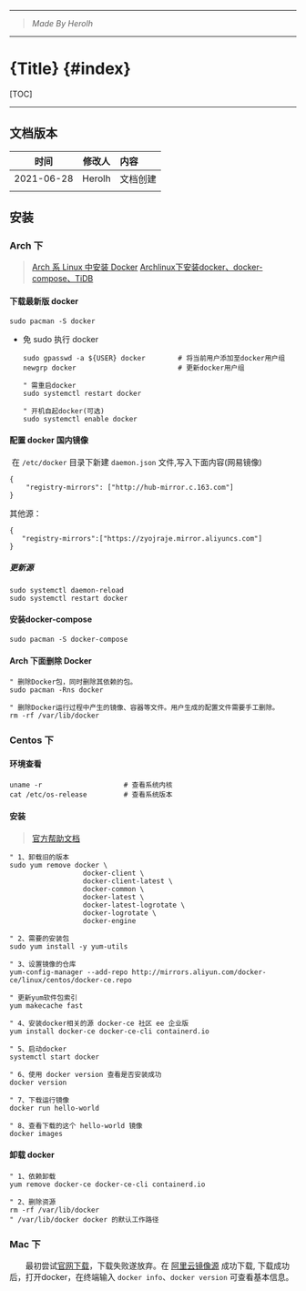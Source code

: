 ----------------------------------------------
> *Made By Herolh*
----------------------------------------------

# {Title} {#index}

[TOC]



 







--------------------------------------------

## 文档版本

|    时间    | 修改人 | 内容     |
| :--------: | :----: | :------- |
| 2021-06-28 | Herolh | 文档创建 |
|            |        |          |



## 安装

### Arch 下

> [Arch 系 Linux 中安装 Docker](https://www.cnblogs.com/kainhuck/p/12292767.html)
> [Archlinux下安装docker、docker-compose、TiDB](https://www.jianshu.com/p/1edc97bfbaa6)



#### 下载最新版 docker

```shell
sudo pacman -S docker
```

- 免 sudo 执行 docker

  ```shell
  sudo gpasswd -a ${USER} docker		# 将当前用户添加至docker用户组
  newgrp docker                 		# 更新docker用户组
  
  " 需重启docker
  sudo systemctl restart docker
  
  " 开机自起docker(可选)
  sudo systemctl enable docker
  ```

  

#### 配置 docker 国内镜像

​	在 `/etc/docker` 目录下新建 `daemon.json` 文件,写入下面内容(网易镜像)

```shell
{
	"registry-mirrors": ["http://hub-mirror.c.163.com"]
}
```

其他源：

```shell
{
   "registry-mirrors":["https://zyojraje.mirror.aliyuncs.com"]
}
```



##### 更新源

```shell
sudo systemctl daemon-reload
sudo systemctl restart docker
```



#### 安装docker-compose

```shell
sudo pacman -S docker-compose
```





#### Arch 下面删除 Docker

```shell
" 删除Docker包，同时删除其依赖的包。
sudo pacman -Rns docker

" 删除Docker运行过程中产生的镜像、容器等文件。用户生成的配置文件需要手工删除。
rm -rf /var/lib/docker
```







### Centos 下

#### 环境查看

```shell
uname -r					# 查看系统内核
cat /etc/os-release 		# 查看系统版本
```



#### 安装

> [官方帮助文档](https://docs.docker.com/engine/install/centos/)

```shell
" 1、卸载旧的版本
sudo yum remove docker \
                  docker-client \
                  docker-client-latest \
                  docker-common \
                  docker-latest \
                  docker-latest-logrotate \
                  docker-logrotate \
                  docker-engine
                  
" 2、需要的安装包
sudo yum install -y yum-utils

" 3、设置镜像的仓库
yum-config-manager --add-repo http://mirrors.aliyun.com/docker-ce/linux/centos/docker-ce.repo

" 更新yum软件包索引
yum makecache fast

" 4、安装docker相关的源 docker-ce 社区 ee 企业版
yum install docker-ce docker-ce-cli containerd.io

" 5、启动docker
systemctl start docker

" 6、使用 docker version 查看是否安装成功
docker version

" 7、下载运行镜像
docker run hello-world

" 8、查看下载的这个 hello-world 镜像
docker images
```



#### 卸载 docker

```shell
" 1、依赖卸载
yum remove docker-ce docker-ce-cli containerd.io

" 2、删除资源
rm -rf /var/lib/docker
" /var/lib/docker docker 的默认工作路径
```



### Mac 下

&emsp;&emsp;最初尝试[官网下载](https://docs.docker.com/desktop/mac/install/)，下载失败遂放弃。在 [阿里云镜像源](http://mirrors.aliyun.com/docker-toolbox/mac/docker-for-mac/) 成功下载, 下载成功后，打开docker，在终端输入 `docker info`、`docker version` 可查看基本信息。



























